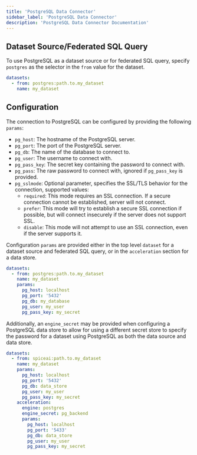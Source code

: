 ```yaml
---
title: 'PostgreSQL Data Connector'
sidebar_label: 'PostgreSQL Data Connector'
description: 'PostgreSQL Data Connector Documentation'
---
```


## Dataset Source/Federated SQL Query

To use PostgreSQL as a dataset source or for federated SQL query, specify `postgres` as the selector in the `from` value for the dataset.

```yaml
datasets:
  - from: postgres:path.to.my_dataset
    name: my_dataset
```

## Configuration

The connection to PostgreSQL can be configured by providing the following `params`:

- `pg_host`: The hostname of the PostgreSQL server.
- `pg_port`: The port of the PostgreSQL server.
- `pg_db`: The name of the database to connect to.
- `pg_user`: The username to connect with.
- `pg_pass_key`: The secret key containing the password to connect with.
- `pg_pass`: The raw password to connect with, ignored if `pg_pass_key` is provided.
- `pg_sslmode`: Optional parameter, specifies the SSL/TLS behavior for the connection, supported values:
  - `required`: This mode requires an SSL connection. If a secure connection cannot be established, server will not connect.
  - `prefer`: This mode will try to establish a secure SSL connection if possible, but will connect insecurely if the server does not support SSL.
  - `disable`: This mode will not attempt to use an SSL connection, even if the server supports it.

Configuration `params` are provided either in the top level `dataset` for a dataset source and federated SQL query, or in the `acceleration` section for a data store.

```yaml
datasets:
  - from: postgres:path.to.my_dataset
    name: my_dataset
    params:
      pg_host: localhost
      pg_port: '5432'
      pg_db: my_database
      pg_user: my_user
      pg_pass_key: my_secret
```

Additionally, an `engine_secret` may be provided when configuring a PostgreSQL data store to allow for using a different secret store to specify the password for a dataset using PostgreSQL as both the data source and data store.

```yaml
datasets:
  - from: spiceai:path.to.my_dataset
    name: my_dataset
    params:
      pg_host: localhost
      pg_port: '5432'
      pg_db: data_store
      pg_user: my_user
      pg_pass_key: my_secret
    acceleration:
      engine: postgres
      engine_secret: pg_backend
      params:
        pg_host: localhost
        pg_port: '5433'
        pg_db: data_store
        pg_user: my_user
        pg_pass_key: my_secret
```

